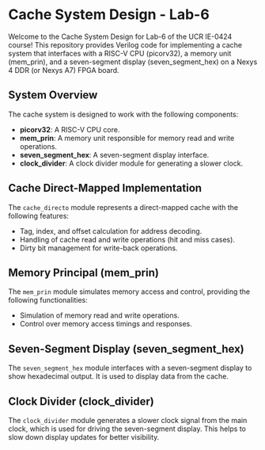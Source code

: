 # Cache System Design - Lab-6

Welcome to the Cache System Design for Lab-6 of the UCR IE-0424 course! This repository provides Verilog code for implementing a cache system that interfaces with a RISC-V CPU (picorv32), a memory unit (mem_prin), and a seven-segment display (seven_segment_hex) on a Nexys 4 DDR (or Nexys A7) FPGA board.

## System Overview

The cache system is designed to work with the following components:

- **picorv32**: A RISC-V CPU core.
- **mem_prin**: A memory unit responsible for memory read and write operations.
- **seven_segment_hex**: A seven-segment display interface.
- **clock_divider**: A clock divider module for generating a slower clock.

## Cache Direct-Mapped Implementation

The `cache_directo` module represents a direct-mapped cache with the following features:

- Tag, index, and offset calculation for address decoding.
- Handling of cache read and write operations (hit and miss cases).
- Dirty bit management for write-back operations.

## Memory Principal (mem_prin)

The `mem_prin` module simulates memory access and control, providing the following functionalities:

- Simulation of memory read and write operations.
- Control over memory access timings and responses.

## Seven-Segment Display (seven_segment_hex)

The `seven_segment_hex` module interfaces with a seven-segment display to show hexadecimal output. It is used to display data from the cache.

## Clock Divider (clock_divider)

The `clock_divider` module generates a slower clock signal from the main clock, which is used for driving the seven-segment display. This helps to slow down display updates for better visibility.
